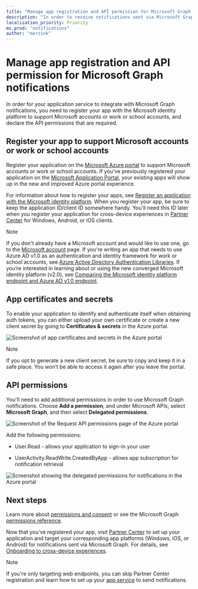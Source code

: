 ```yaml
---
title: "Manage app registration and API permission for Microsoft Graph notifications"
description: "In order to receive notifications sent via Microsoft Graph, you first need to register your application on the Microsoft Azure portal."
localization_priority: Priority
ms.prod: "notifications"
author: "merzink"
---
```


# Manage app registration and API permission for Microsoft Graph notifications

In order for your application service to integrate with Microsoft Graph notifications, you need to register your app with the Microsoft identity platform to support Microsoft accounts or work or school accounts, and declare the API permissions that are required.

## Register your app to support Microsoft accounts or work or school accounts

Register your application on the [Microsoft Azure portal](https://portal.azure.com/#home) to support Microsoft accounts or work or school accounts. If you’ve previously registered your application on the [Microsoft Application Portal](https://apps.dev.microsoft.com/), your existing apps will show up in the new and improved Azure portal experience.

For information about how to register your apps, see [Register an application with the Microsoft identity platform](auth-register-app-v2.md). When you register your app, be sure to keep the application ID/client ID somewhere handy. You'll need this ID later when you register your application for cross-device experiences in [Partner Center](https://partner.microsoft.com/) for Windows, Android, or iOS clients.

> [!NOTE]
> If you don't already have a Microsoft account and would like to use one, go to the [Microsoft account](https://account.microsoft.com/account) page. If you're writing an app that needs to use Azure AD v1.0 as an authentication and identity framework for work or school accounts, see [Azure Active Directory Authentication Libraries](/azure/active-directory/develop/active-directory-authentication-libraries). If you’re interested in learning about or using the new converged Microsoft identity platform (v2.0), see [Comparing the Microsoft identity platform endpoint and Azure AD v1.0 endpoint](/azure/active-directory/develop/azure-ad-endpoint-comparison).


## App certificates and secrets

To enable your application to identify and authenticate itself when obtaining auth tokens, you can either upload your own certificate or create a new client secret by going to **Certificates & secrets** in the Azure portal.
    
![Screenshot of app certificates and secrets in the Azure portal](images/notifications-app-secrets.png)
    
> [!NOTE]
> If you opt to generate a new client secret, be sure to copy and keep it in a safe place. You won’t be able to access it again after you leave the portal.

## API permissions

You'll need to add additional permissions in order to use Microsoft Graph notifications. Choose **Add a permission**, and under Microsoft APIs, select **Microsoft Graph**, and then select **Delegated permissions**.
    
![Screenshot of the Request API permissions page of the Azure portal](images/notifications-api-permissions.png)
    
Add the following permissions:

- User.Read - allows your application to sign-in your user

- UserActivity.ReadWrite.CreatedByApp - allows app subscription for notification retrieval

![Screenshot showing the delegated permissions for notifications in the Azure portal](images/notifications-api-permissions-list.png)

## Next steps

Learn more about [permissions and consent](/azure/active-directory/develop/v2-permissions-and-consent) or see the Microsoft Graph [permissions reference](./permissions-reference.md).

Now that you’ve registered your app, visit [Partner Center](https://partner.microsoft.com/) to set up your application and target your corresponding app platforms (Windows, iOS, or Android) for notifications sent via Microsoft Graph. For details, see [Onboarding to cross-device experiences](notifications-integration-cross-device-experiences-onboarding.md). 

>[!NOTE]
>If you're only targeting web endpoints, you can skip Partner Center registration and learn how to set up your [app service](notifications-integrating-app-server.md) to send notifications.